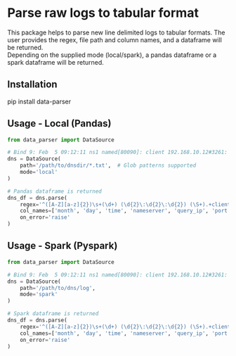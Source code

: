 # Parse raw logs to tabular format
This package helps to parse new line delimited logs to tabular formats. The user provides the regex, file path and column names, and a dataframe will be returned.  
Depending on the supplied mode (local/spark), a pandas dataframe or a spark dataframe will be returned.

## Installation
pip install data-parser

## Usage - Local (Pandas)
```python
from data_parser import DataSource

# Bind 9: Feb  5 09:12:11 ns1 named[80090]: client 192.168.10.12#3261: query: www.server.example IN A
dns = DataSource(
    path='/path/to/dnsdir/*.txt',  # Glob patterns supported
    mode='local'
)

# Pandas dataframe is returned
dns_df = dns.parse(
    regex='^([A-Z][a-z]{2})\s+(\d+) (\d{2}\:\d{2}\:\d{2}) (\S+).+client ([^\s#]+)#(\d+)',
    col_names=['month', 'day', 'time', 'nameserver', 'query_ip', 'port'],
    on_error='raise'
)
```

## Usage - Spark (Pyspark)
```python
from data_parser import DataSource

# Bind 9: Feb  5 09:12:11 ns1 named[80090]: client 192.168.10.12#3261: query: www.server.example IN A
dns = DataSource(
    path='/path/to/dns/log',
    mode='spark'
)

# Spark dataframe is returned
dns_df = dns.parse(
    regex='^([A-Z][a-z]{2})\s+(\d+) (\d{2}\:\d{2}\:\d{2}) (\S+).+client ([^\s#]+)#(\d+)',
    col_names=['month', 'day', 'time', 'nameserver', 'query_ip', 'port'],
    on_error='raise'
)
```
